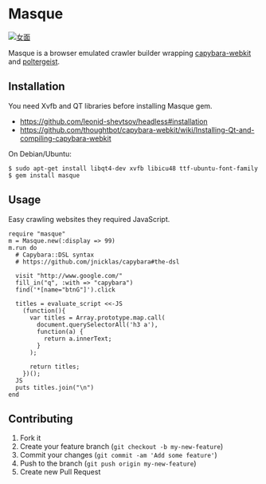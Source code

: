 # Masque

<a href="http://ja.wikipedia.org/wiki/%E3%83%95%E3%82%A1%E3%82%A4%E3%83%AB:Noh_mask02.jpg"><img src="http://upload.wikimedia.org/wikipedia/commons/b/bd/Noh_mask02.jpg" alt="女面" /></a>

Masque is a browser emulated crawler builder wrapping [capybara-webkit](https://github.com/thoughtbot/capybara-webkit) and [poltergeist](https://github.com/jonleighton/poltergeist).

## Installation

You need Xvfb and QT libraries before installing Masque gem.

- <https://github.com/leonid-shevtsov/headless#installation>
- <https://github.com/thoughtbot/capybara-webkit/wiki/Installing-Qt-and-compiling-capybara-webkit>

On Debian/Ubuntu:

    $ sudo apt-get install libqt4-dev xvfb libicu48 ttf-ubuntu-font-family
    $ gem install masque

## Usage

Easy crawling websites they required JavaScript.

    require "masque"
    m = Masque.new(:display => 99)
    m.run do
      # Capybara::DSL syntax
      # https://github.com/jnicklas/capybara#the-dsl

      visit "http://www.google.com/"
      fill_in("q", :with => "capybara")
      find('*[name="btnG"]').click

      titles = evaluate_script <<-JS
        (function(){
          var titles = Array.prototype.map.call(
            document.querySelectorAll('h3 a'),
            function(a) {
              return a.innerText;
            }
          );

          return titles;
        })();
      JS
      puts titles.join("\n")
    end

## Contributing

1. Fork it
2. Create your feature branch (`git checkout -b my-new-feature`)
3. Commit your changes (`git commit -am 'Add some feature'`)
4. Push to the branch (`git push origin my-new-feature`)
5. Create new Pull Request
